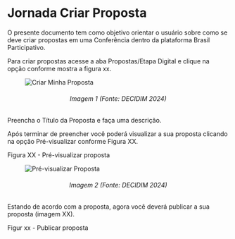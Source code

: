 # Jornada Criar Proposta

O presente documento tem como objetivo orientar o usuário sobre como se deve criar propostas em uma Conferência dentro da plataforma Brasil Participativo.

Para criar propostas acesse a aba Propostas/Etapa Digital e clique na opção conforme mostra a figura xx.

<figure markdown>
<img src= "https://gitlab.com/lappis-unb/decidimbr/documentacao/-/raw/main/docs/assetsTutoriais/conferencias/CriarProposta.png?ref_type=heads" alt="Criar Minha Proposta" style="float: none; margin: auto"> 
</figure> 
<p align="justify">
<h6 align = "center"> Imagem 1 (Fonte: DECIDIM 2024)</h6>
</p> 

Preencha o Título da Proposta e faça uma descrição.

Após terminar de preencher você poderá visualizar a sua proposta clicando na opção Pré-visualizar conforme Figura XX.

Figura XX - Pré-visualizar proposta

<figure markdown>
<img src= "https://gitlab.com/lappis-unb/decidimbr/documentacao/-/raw/main/docs/assetsTutoriais/conferencias/Previsualizar.png?ref_type=heads" alt=" Pré-visualizar Proposta" style="float: none; margin: auto"> 
</figure> 
<p align="justify">
<h6 align = "center"> Imagem 2 (Fonte: DECIDIM 2024)</h6>
</p> 

Estando de acordo com a proposta, agora você deverá publicar a sua proposta (imagem XX).

Figur xx - Publicar proposta 
